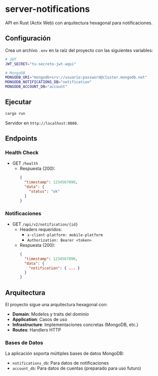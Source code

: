 # server-notifications

API en Rust (Actix Web) con arquitectura hexagonal para notificaciones.

## Configuración

Crea un archivo `.env` en la raíz del proyecto con las siguientes variables:

```bash
# JWT
JWT_SECRET="tu-secreto-jwt-aqui"

# MongoDB
MONGODB_URI="mongodb+srv://usuario:password@cluster.mongodb.net"
MONGODB_NOTIFICATIONS_DB="notification"
MONGODB_ACCOUNT_DB="account"
```

## Ejecutar

```bash
cargo run
```

Servidor en `http://localhost:8080`.

## Endpoints

### Health Check
- GET `/health`
  - Respuesta (200):
    ```json
    {
      "timestamp": 1234567890,
      "data": {
        "status": "ok"
      }
    }
    ```

### Notificaciones
- GET `/api/v2/notification/{id}`
  - Headers requeridos:
    - `x-client-platform: mobile-platform`
    - `Authorization: Bearer <token>`
  - Respuesta (200):
    ```json
    {
      "timestamp": 1234567890,
      "data": {
        "notification": { ... }
      }
    }
    ```

## Arquitectura

El proyecto sigue una arquitectura hexagonal con:
- **Domain**: Modelos y traits del dominio
- **Application**: Casos de uso
- **Infrastructure**: Implementaciones concretas (MongoDB, etc.)
- **Routes**: Handlers HTTP

### Bases de Datos

La aplicación soporta múltiples bases de datos MongoDB:
- `notifications_db`: Para datos de notificaciones
- `account_db`: Para datos de cuentas (preparado para uso futuro)